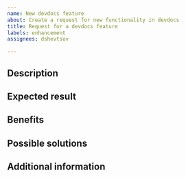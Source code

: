 ```yaml
---
name: New devdocs feature
about: Create a request for new functionality in devdocs
title: Request for a devdocs feature 
labels: enhancement
assignees: dshevtsov

---
```


## Description

<!-- (REQUIRED) Describe the feature you want added to devdocs -->

## Expected result

<!-- (REQUIRED) What is the expected result/behavior of this feature? -->

## Benefits

<!-- (REQUIRED) How does this feature improve the devdocs experience? -->

## Possible solutions

<!-- (OPTIONAL) What would a solution for this issue look like? -->

## Additional information

<!-- (OPTIONAL) What other information can you provide about this feature? -->

<!--
Thank you for taking the time to report this issue!
GitHub Issues in this repo should only relate to this project's codebase.

Before submitting this issue, please make sure you are complying with our Code of Conduct:
https://github.com/magento/devdocs/blob/master/.github/CODE_OF_CONDUCT.md

Issues that do not comply with our Code of Conduct nor contain enough information may be closed at the maintainers' discretion.

Feel free to remove this section before creating this issue.
-->
